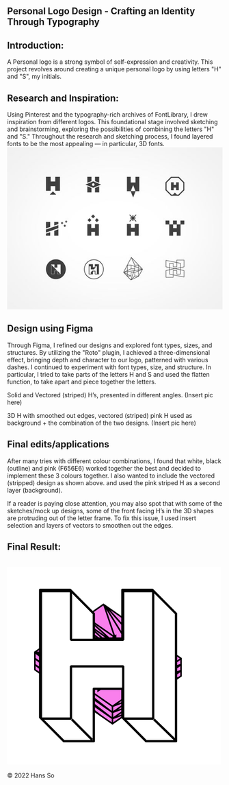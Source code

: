 ## Personal Logo Design - Crafting an Identity Through Typography ##

## Introduction: ##
A Personal logo is a strong symbol of self-expression and creativity. This project revolves around creating a unique personal logo by using letters "H" and "S", my initials. 


## Research and Inspiration: ##
Using Pinterest and the typography-rich archives of FontLibrary, I drew inspiration from different logos. This foundational stage involved sketching and brainstorming, exploring the possibilities of combining the letters "H" and "S." Throughout the research and sketching process, I found layered fonts to be the most appealing — in particular, 3D fonts. 
<img src = "https://github.com/hansieso/Portfolio/blob/fb7b1257f00396fb336146cae5ca6bb3a7c88d7b/Github%20Portfolio%20Pictures/Pintrest%2BH1.png">

## Design using Figma ##
Through Figma, I refined our designs and explored font types, sizes, and structures. By utilizing the "Roto" plugin, I achieved a three-dimensional effect, bringing depth and character to our logo, patterned with various dashes. I continued to experiment with font types, size, and structure. In particular, I tried to take parts of the letters H and S and used the flatten function, to take apart and piece together the letters.

Solid and Vectored (striped) H’s, presented in different angles.
(Insert pic here)

3D H with smoothed out edges, vectored (striped) pink H used as background + the combination of the two designs. 
(Insert pic here) 

## Final edits/applications ##
After many tries with different colour combinations, I found that white, black (outline) and pink (F656E6) worked together the best and decided to implement these 3 colours together. I also wanted to include the vectored (stripped) design as shown above. and used the pink striped H as a second layer (background). 

If a reader is paying close attention, you may also spot that with some of the sketches/mock up designs, some of the front facing H’s in the 3D shapes are protruding out of the letter frame. To fix this issue, I used insert selection and layers of vectors to smoothen out the edges. 

## Final Result: ##
<br>
<img src="https://github.com/hansieso/Portfolio/blob/30f8b9bd06ecf41415cd12661423445667f58f2e/Github%20Portfolio%20Pictures/finalBIGH.png" alt="Final Personal Logo" width="500">

© 2022 Hans So

